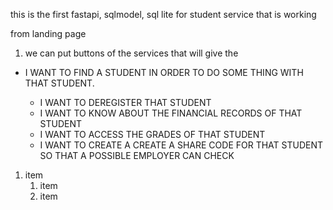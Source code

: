 this is the first fastapi, sqlmodel, sql lite for student service that is working

from landing page
1. we can put buttons of the services that will give the 

- I WANT TO FIND A STUDENT IN ORDER TO DO SOME THING WITH THAT STUDENT.
   
   - I WANT TO DEREGISTER THAT STUDENT
   - I WANT TO KNOW ABOUT THE FINANCIAL RECORDS OF THAT STUDENT
   - I WANT TO ACCESS THE GRADES OF THAT STUDENT
   - I WANT TO CREATE A CREATE A SHARE CODE FOR THAT STUDENT SO THAT A POSSIBLE EMPLOYER CAN CHECK 


1. item
    1. item
    2. item
   